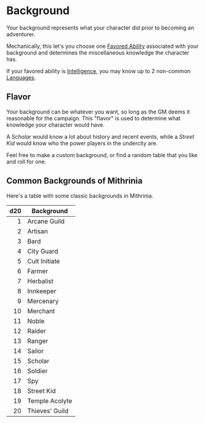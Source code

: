 # Background

Your background represents what your character did prior to becoming an adventurer.

Mechanically, this let's you choose one [Favored Ability](Favored%20Ability.md) associated with your background and determines the miscellaneous knowledge the character has.

If your favored ability is [Intelligence](../The%20Ability%20Scores/Intelligence.md), you may know up to 2 non-common [Languages](../Ancenstries/Languages/Languages.md).

## Flavor

Your background can be whatever you want, so long as the GM deems it reasonable for the campaign. This "flavor" is used to determine what knowledge your character would have.

A *Scholar* would know a lot about history and recent events, while a *Street Kid* would know who the power players in the undercity are.

Feel free to make a custom background, or find a random table that you like and roll for one.

## Common Backgrounds of Mithrinia

Here's a table with some classic backgrounds in Mithrinia.

| d20 | Background     |
| --: | -------------- |
|   1 | Arcane Guild   |
|   2 | Artisan        |
|   3 | Bard           |
|   4 | City Guard     |
|   5 | Cult Initiate  |
|   6 | Farmer         |
|   7 | Herbalist      |
|   8 | Innkeeper      |
|   9 | Mercenary      |
|  10 | Merchant       |
|  11 | Noble          |
|  12 | Raider         |
|  13 | Ranger         |
|  14 | Sailor         |
|  15 | Scholar        |
|  16 | Soldier        |
|  17 | Spy            |
|  18 | Street Kid     |
|  19 | Temple Acolyte |
|  20 | Thieves' Guild |
